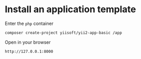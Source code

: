 # Install an application template

Enter the `php` container

    composer create-project yiisoft/yii2-app-basic /app
    
Open in your browser

    http://127.0.0.1:8000